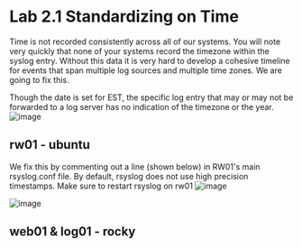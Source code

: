 # Lab 2.1 Standardizing on Time
Time is not recorded consistently across all of our systems.  You will note very quickly that none of your systems record the timezone within the syslog entry.  Without this data it is very hard to develop a cohesive timeline for events that span multiple log sources and multiple time zones.  We are going to fix this.

Though the date is set for EST, the specific log entry that may or may not be forwarded to a log server has no indication of the timezone or the year.
![image](https://github.com/user-attachments/assets/9f753b28-fd3b-4854-b155-54bca96e239c)

## rw01 - ubuntu
We fix this by commenting out a line (shown below) in RW01's main rsyslog.conf file.  By default, rsyslog does not use high precision timestamps.  Make sure to restart rsyslog on rw01
![image](https://github.com/user-attachments/assets/8ed3b550-988b-432c-895e-3f1e3acceb45)

![image](https://github.com/user-attachments/assets/aa578b16-2113-4af0-b7c7-ae18e52ad336)

## web01 & log01 - rocky
